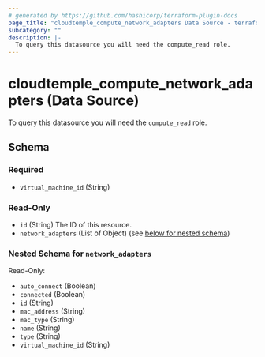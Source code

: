 ```yaml
---
# generated by https://github.com/hashicorp/terraform-plugin-docs
page_title: "cloudtemple_compute_network_adapters Data Source - terraform-provider-cloudtemple"
subcategory: ""
description: |-
  To query this datasource you will need the compute_read role.
---
```


# cloudtemple_compute_network_adapters (Data Source)

To query this datasource you will need the `compute_read` role.



<!-- schema generated by tfplugindocs -->
## Schema

### Required

- `virtual_machine_id` (String)

### Read-Only

- `id` (String) The ID of this resource.
- `network_adapters` (List of Object) (see [below for nested schema](#nestedatt--network_adapters))

<a id="nestedatt--network_adapters"></a>
### Nested Schema for `network_adapters`

Read-Only:

- `auto_connect` (Boolean)
- `connected` (Boolean)
- `id` (String)
- `mac_address` (String)
- `mac_type` (String)
- `name` (String)
- `type` (String)
- `virtual_machine_id` (String)


